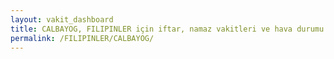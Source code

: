 ```yaml
---
layout: vakit_dashboard
title: CALBAYOG, FILIPINLER için iftar, namaz vakitleri ve hava durumu - ilçe/eyalet seç
permalink: /FILIPINLER/CALBAYOG/
---
```


<script type="text/javascript">
  var GLOBAL_COUNTRY = 'FILIPINLER';
  var GLOBAL_CITY = 'CALBAYOG';
  var GLOBAL_STATE = '';
  var lat = 72;
  var lon = 21;
</script>
